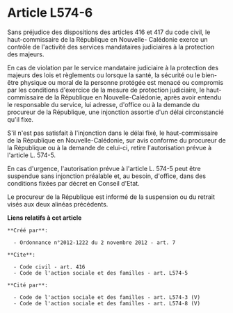 # Article L574-6

Sans préjudice des dispositions des articles 416 et 417 du code civil, le haut-commissaire de la République en Nouvelle-
Calédonie exerce un contrôle de l'activité des services mandataires judiciaires à la protection des majeurs. 

En cas de violation par le service mandataire judiciaire à la protection des majeurs des lois et règlements ou lorsque la
santé, la sécurité ou le bien-être physique ou moral de la personne protégée est menacé ou compromis par les conditions
d'exercice de la mesure de protection judiciaire, le haut-commissaire de la République en Nouvelle-Calédonie, après avoir
entendu le responsable du service, lui adresse, d'office ou à la demande du procureur de la République, une injonction
assortie d'un délai circonstancié qu'il fixe. 

S'il n'est pas satisfait à l'injonction dans le délai fixé, le haut-commissaire de la République en Nouvelle-Calédonie, sur
avis conforme du procureur de la République ou à la demande de celui-ci, retire l'autorisation prévue à l'article L. 574-5. 

En cas d'urgence, l'autorisation prévue à l'article L. 574-5 peut être suspendue sans injonction préalable et, au besoin,
d'office, dans des conditions fixées par décret en Conseil d'Etat. 

Le procureur de la République est informé de la suspension ou du retrait visés aux deux alinéas précédents.

**Liens relatifs à cet article**

	**Créé par**:

	  - Ordonnance n°2012-1222 du 2 novembre 2012 - art. 7

	**Cite**:

	  - Code civil - art. 416
	  - Code de l'action sociale et des familles - art. L574-5

	**Cité par**:

	  - Code de l'action sociale et des familles - art. L574-3 (V)
	  - Code de l'action sociale et des familles - art. L574-8 (V)
